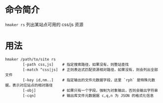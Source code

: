 命令简介
======= 

`hmaker rs` 列出某站点可用的 css/js 资源
    
用法
=======

```    
hmaker /path/to/site rs
        [-path css,js]    # 指定搜索路径，如果没有，则整站查找 
        [-match ^css|js]  # 正则表达式匹配资源相对路径，如果没有，则会列出全部文件        
        [-key id,nm..]    # 指定输出的文件元数据字段，这里 `rph` 是特殊元数据，表示对应站点的相对路径
        [-obj]            # 如果只有一个字段，强制为对象输出，否则会输出字符串
        [-cqn]            # 输出库文件元数据据 c,q,n 为 JSON 的格式化信息
```


